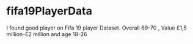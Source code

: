 # fifa19PlayerData
I found good player on Fifa 19 player Dataset. Overall 69-70 , Value £1,5 million-£2 million and age 18-26
